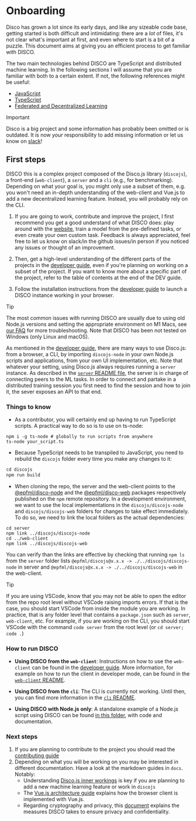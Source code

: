 # Onboarding

Disco has grown a lot since its early days, and like any sizeable code base, getting started is both
difficult and intimidating: there are a *lot* of files, it's not clear what's important at first, and even where to start 
is a bit of a puzzle. This document aims at giving you an efficient process to get familiar with DISCO.

The two main technologies behind DISCO are TypeScript and distributed machine learning. In the following sections I will assume that you are familiar 
with both to a certain extent. If not, the following references might be useful:

- [JavaScript](https://eloquentjavascript.net)
- [TypeScript](https://www.typescriptlang.org/docs/handbook/intro.html)
- [Federated and Decentralized Learning](https://arxiv.org/pdf/1912.04977)

> [!IMPORTANT]
> Disco is a big project and some information has probably been omitted or is outdated. It is now *your* responsibility to add missing information or let us know on [slack](https://join.slack.com/t/disco-decentralized/shared_invite/zt-fpsb7c9h-1M9hnbaSonZ7lAgJRTyNsw)!

## First steps

DISCO this is a complex project composed of the Disco.js library (`discojs`), a front-end (`web-client`),
a `server` and a `cli` (e.g., for benchmarking). Depending on what your goal is, you might only use a subset of them, e.g. you won't need an in-depth understanding of the web-client and Vue.js to add a new decentralized learning feature. Instead, you will probably rely on the CLI.

1. If you are going to work, contribute and improve the project, I first recommend you get a good understand of what DISCO does: play around with the [website](https://epfml.github.io/disco/#/), train a model from the pre-defined tasks, or even create your own custom task. Feedback is always appreciated, feel free to let us know on slack/in the github issues/in person if you noticed any issues or thought of an improvement.

2. Then, get a high-level understanding of the different parts of the projects in the [developer guide](../DEV.md), even if you're planning on working on a subset of the project. If you want to know more about a specific part of the project, refer to the table of contents at the end of the DEV guide.
   
3. Follow the installation instructions from the [developer guide](../DEV.md) to launch a DISCO instance working in your browser.

> [!TIP]
> The most common issues with running DISCO are usually due to using old Node.js versions and setting the appropriate environment on M1 Macs, see [our FAQ](./FAQ.md) for more troubleshooting. Note that DISCO has been not tested on Windows (only Linux and macOS).

As mentioned in the [developer guide](../DEV.md), there are many ways to use Disco.js: from a browser, a CLI, by importing `discojs-node` in your own Node.js scripts and applications, from your own UI implementation, etc. Note that whatever your setting, using Disco.js always requires running a `server` instance. As described in the [`server` README file](../server/REDME.md), the server is in charge of connecting peers to the ML tasks. In order to connect and partake in a distributed training session you first need to find the session and how to join it, the sever exposes an API to that end.

### Things to know

* As a contributor, you will certainly end up having to run TypeScript scripts. A practical way to do so is to use on ts-node:
```
npm i -g ts-node # globally to run scripts from anywhere
ts-node your_script.ts
```

* Because TypeScript needs to be transpiled to JavaScript, you need to rebuild the `discojs` folder every time you make any changes to it:
``` js
cd discojs
npm run build
```

* When cloning the repo, the server and the web-client points to the [@epfml/disco-node](https://www.npmjs.com/package/@epfml/discojs-node) and the [@epfml/disco-web](https://www.npmjs.com/package/@epfml/discojs) packages respectively published on the `npm` remote repository. In a development environment, we want to use the local implementations in the `discojs/discojs-node` and `discojs/discojs-web` folders for changes to take effect immediately. To do so, we need to link the local folders as the actual dependencies:
```
cd server 
npm link ../discojs/discojs-node
cd ../web-client 
npm link ../discojs/discojs-web
```
You can verify than the links are effective by checking that running `npm ls` from the `server` folder lists `@epfml/discojs@x.x.x -> ./../discojs/discojs-node` in server and `@epfml/discojs@x.x.x -> ./../discojs/discojs-web` in the web-client.

> [!TIP]
> If you are using VSCode, know that you may not be able to open the editor from the repo root level without VSCode raising imports errors. If that is the case, you should start VSCode from inside the module you are working.
> In practice, that is any folder level that contains a `package.json` such as `server`, `web-client`, etc.
> For example, if you are working on the CLI, you should start VSCode with the command `code server` from the root level (or `cd server; code .`)

### How to run DISCO

* **Using DISCO from the `web-client`**: Instructions on how to use the `web-client` can be found in the [developer guide](../DEV.md#installation-guide). More information, for example on how to run the client in developer mode, can be found in the [`web-client` README](../web-client/README.md).

* **Using DISCO from the `cli`**: The CLI is currently not working. Until then, you can find more information in the [`cli` README](../cli/README.md).
* **Using DISCO with Node.js only**: A standalone example of a Node.js script using DISCO can be found [in this folder](./node_example), with code and documentation.

### Next steps

1. If you are planning to contribute to the project you should read the [contributing guide](./CONTRIBUTING.md)
2. Depending on what you will be working on you may be interested in different documentation. Have a look at the markdown guides in `docs`. Notably:
   * Understanding [Disco.js inner workings](./DISCOJS.md) is key if you are planning to add a new machine learning feature or work in `discojs`
   * The [Vue.js architecture guide](./VUEJS.md) explains how the browser client is implemented with Vue.js.
   * Regarding cryptography and privacy, this [document](./PRIVACY.md) explains the measures DISCO takes to ensure privacy and confidentiality.
